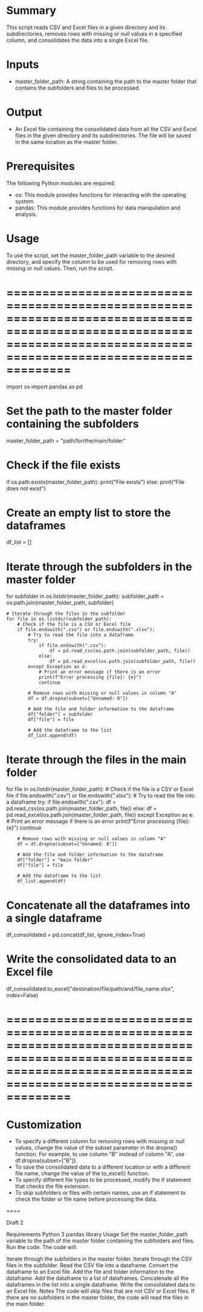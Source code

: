 # Summary
This script reads CSV and Excel files in a given directory and its subdirectories, removes rows with missing or null values in a specified column, and consolidates the data into a single Excel file.

# Inputs
* master_folder_path: A string containing the path to the master folder that contains the subfolders and files to be processed.

# Output
* An Excel file containing the consolidated data from all the CSV and Excel files in the given directory and its subdirectories. The file will be saved in the same location as the master folder.

# Prerequisites
The following Python modules are required:

* os: This module provides functions for interacting with the operating system.
* pandas: This module provides functions for data manipulation and analysis.

# Usage
To use the script, set the master_folder_path variable to the desired directory, and specify the column to be used for removing rows with missing or null values. Then, run the script.

# =====================================================================================================================================================================

import os
import pandas as pd

 # Set the path to the master folder containing the subfolders
master_folder_path = "path/for/the/main/folder"

# Check if the file exists
if os.path.exists(master_folder_path):
    print("File exists")
else:
    print("File does not exist")

# Create an empty list to store the dataframes
df_list = []

# Iterate through the subfolders in the master folder
for subfolder in os.listdir(master_folder_path):
    subfolder_path = os.path.join(master_folder_path, subfolder)

    # Iterate through the files in the subfolder
    for file in os.listdir(subfolder_path):
        # Check if the file is a CSV or Excel file
        if file.endswith(".csv") or file.endswith(".xlsx"):
            # Try to read the file into a dataframe
            try:
                if file.endswith(".csv"):
                    df = pd.read_csv(os.path.join(subfolder_path, file))
                else:
                    df = pd.read_excel(os.path.join(subfolder_path, file))
            except Exception as e:
                # Print an error message if there is an error
                print(f"Error processing {file}: {e}")
                continue

            # Remove rows with missing or null values in column "A"
            df = df.dropna(subset=["Unnamed: 0"])

            # Add the file and folder information to the dataframe
            df["folder"] = subfolder
            df["file"] = file

            # Add the dataframe to the list
            df_list.append(df)

# Iterate through the files in the main folder
for file in os.listdir(master_folder_path):
    # Check if the file is a CSV or Excel file
    if file.endswith(".csv") or file.endswith(".xlsx"):
        # Try to read the file into a dataframe
        try:
            if file.endswith(".csv"):
                df = pd.read_csv(os.path.join(master_folder_path, file))
            else:
                df = pd.read_excel(os.path.join(master_folder_path, file))
        except Exception as e:
            # Print an error message if there is an error
            print(f"Error processing {file}: {e}")
            continue

        # Remove rows with missing or null values in column "A"
        df = df.dropna(subset=["Unnamed: 0"])

        # Add the file and folder information to the dataframe
        df["folder"] = "main folder"
        df["file"] = file

        # Add the dataframe to the list
        df_list.append(df)

# Concatenate all the dataframes into a single dataframe
df_consolidated = pd.concat(df_list, ignore_index=True)

# Write the consolidated data to an Excel file
df_consolidated.to_excel("destination/file/path/and/file_name.xlsx", index=False)

# =====================================================================================================================================================================

# Customization
* To specify a different column for removing rows with missing or null values, change the value of the subset parameter in the dropna() function. For example, to use column "B" instead of column "A", use df.dropna(subset=["B"]).
* To save the consolidated data to a different location or with a different file name, change the value of the to_excel() function.
* To specify different file types to be processed, modify the if statement that checks the file extension.
* To skip subfolders or files with certain names, use an if statement to check the folder or file name before processing the data.

====

Draft 2

Requirements
Python 3
pandas library
Usage
Set the master_folder_path variable to the path of the master folder containing the subfolders and files.
Run the code.
The code will:

Iterate through the subfolders in the master folder.
Iterate through the CSV files in the subfolder.
Read the CSV file into a dataframe.
Convert the dataframe to an Excel file.
Add the file and folder information to the dataframe.
Add the dataframe to a list of dataframes.
Concatenate all the dataframes in the list into a single dataframe.
Write the consolidated data to an Excel file.
Notes
The code will skip files that are not CSV or Excel files.
If there are no subfolders in the master folder, the code will read the files in the main folder.
